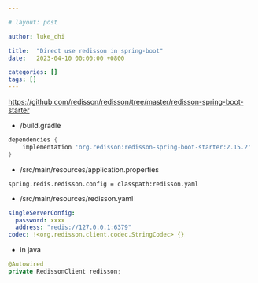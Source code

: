 ```yaml
---

# layout: post

author: luke_chi

title:  "Direct use redisson in spring-boot"
date:   2023-04-10 00:00:00 +0800

categories: []
tags: []
---
```


https://github.com/redisson/redisson/tree/master/redisson-spring-boot-starter

- /build.gradle

```groovy
dependencies {
    implementation 'org.redisson:redisson-spring-boot-starter:2.15.2'
}
```

- /src/main/resources/application.properties

```properties
spring.redis.redisson.config = classpath:redisson.yaml
```

- /src/main/resources/redisson.yaml

```yaml
singleServerConfig:
  password: xxxx
  address: "redis://127.0.0.1:6379"
codec: !<org.redisson.client.codec.StringCodec> {}
```
- in java

```java
@Autowired
private RedissonClient redisson;
```
